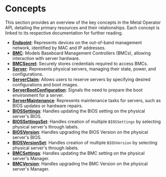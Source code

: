 # Concepts

This section provides an overview of the key concepts in the Metal Operator API, detailing the primary resources and 
their relationships. Each concept is linked to its respective documentation for further reading.

- [**Endpoint**](/concepts/endpoints): Represents devices on the out-of-band management network, identified by MAC and IP addresses.
- [**BMC**](/concepts/bmcs): Models Baseboard Management Controllers (BMCs), allowing interaction with server hardware.
- [**BMCSecret**](/concepts/bmcsecrets): Securely stores credentials required to access BMCs.
- [**Server**](/concepts/servers): Represents physical servers, managing their state, power, and configurations.
- [**ServerClaim**](/concepts/serverclaims): Allows users to reserve servers by specifying desired configurations and boot images.
- [**ServerBootConfiguration**](/concepts/serverbootconfigurations): Signals the need to prepare the boot environment for a server.
- [**ServerMaintenance**](/concepts/servermaintenance): Represents maintenance tasks for servers, such as BIOS updates or hardware repairs.
- [**BIOSSettings**](/concepts/biossettings): Handles updating the BIOS setting on the physical server's BIOS.
- [**BIOSSettingsSet**](/concepts/biossettingsset): Handles creation of multiple `BIOSSettings` by selecting physical server's through labels.
- [**BIOSVersion**](/concepts/biosversion): Handles upgrading the BIOS Version on the physical server's BIOS.
- [**BIOSVersionSet**](/concepts/biosversionset): Handles creation of multiple `BIOSVersion` by selecting physical server's through labels.
- [**BMCSettings**](/concepts/bmcsettings): Handles updating the BMC setting on the physical server's Manager.
- [**BMCVersion**](/concepts/bmcversion): Handles upgrading the BMC Version on the physical server's Manager.